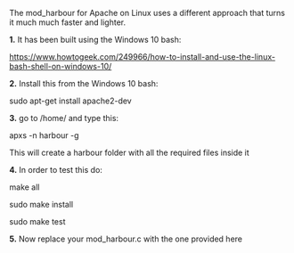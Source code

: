 The mod_harbour for Apache on Linux uses a different approach that turns it much much faster and lighter.

**1.** It has been built using the Windows 10 bash:

https://www.howtogeek.com/249966/how-to-install-and-use-the-linux-bash-shell-on-windows-10/

**2.** Install this from the Windows 10 bash:

sudo apt-get install apache2-dev

**3.** go to /home/<username> and type this:

apxs -n harbour -g

This will create a harbour folder with all the required files inside it

**4.** In order to test this do:

make all

sudo make install

sudo make test

**5.** Now replace your mod_harbour.c with the one provided here
